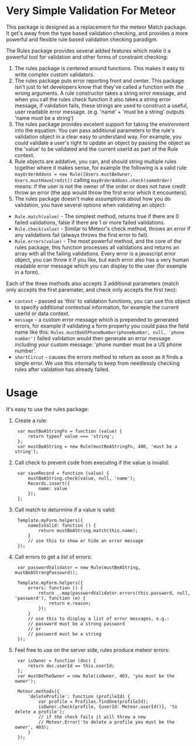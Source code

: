 Very Simple Validation For Meteor
===============================
This package is designed as a replacement for the meteor Match package. It get's away from the type based validation checking, and provides a more powerful and flexible rule based validation checking paradigm.

The Rules package provides several added features which make it a powerful tool for validation and other forms of constraint checking:

1. The rules package is centered around functions. This makes it easy to write complex custom validators.
2. The rules package puts error reporting front and center. This package isn't just to let developers know that they've called a function with the wrong arguments. A rule constructor takes a string error message, and when you call the rules check function it also takes a string error message, if validation fails, these strings are used to construct a useful, user readable error message. (e.g. 'name' + 'must be a string' outputs 'name must be a string')
3. The rules package provides excelent support for taking the environment into the equation. You can pass additional parameters to the rule's validation object in a clear easy to understand way. For example, you could validate a user's right to update an object by passing the object as the 'value' to be validated and the current userId as part of the Rule context.
4. Rule objects are addative, you can, and should string multiple rules together where it makes sense, for example the following is a valid rule: `mayOrderAddons = new Rule([Users.mustBeOwner, Users.mustHaveCredit])` calling `mayOrderAddons.check(someOrder)` means: if the user is not the owner of the order or does not have credit throw an error (the app would throw the first error which it encounters).
5. The rules package doesn't make assumptions about how you do validation, you have several options when validating an object:

 - `Rule.match(value)` - The simplest method, returns true if there are 0 failed validations, false if there are 1 or more failed validations.
 - `Rule.check(value)` - Similar to Meteor's check method, throws an error if any validations fail (always throws the first error to fail).
 - `Rule.errors(value)` - The most powerful method, and the core of the rules package, this function processes all validations and returns an array with all the failing validations. Every error is a javascript error object, you can throw it if you like, but each error also has a very human readable error message which you can display to the user (for example in a form).

 Each of the three methods also accepts 3 additional parameters (match only accepts the first paramater, and check only accepts the first two):

 - `context` - passed as 'this' to validation functions, you can use this object to specify additional contextual information, for example the current userId or data context.
 - `message` - a custom error message which is prepended to generated errors, for example if validating a form property you could pass the field name like this: `Rules.mustBeUSPhoneNumber(phoneNumber, null, 'phone number')` failed validation would then generate an error message including your custom message: 'phone number must be a US phone number'.
 - `shortCircut` - causes the errors method to return as soon as it finds a single error. We use this internally to keep from needlessly checking rules after validation has already failed.

Usage
=================================
It's easy to use the rules package:

1. Create a rule:

        var mustBeAStringFn = function (value) {
        	return typeof value === 'string';
        };
        var mustBeAString = new Rule(mustBeAStringFn, 400, 'must be a string');

2. Call check to prevent code from executing if the value is invalid:

        var saveRecord = function (value) {
        	mustBeAString.check(value, null, 'name');
        	Records.insert({
        		name: value
        	});
        };

3. Call match to deturmine if a value is valid:

        Template.myForm.helpers({
        	nameIsValid: function () {
        		return mustBeAString.match(this.name);
        	}
        	// use this to show or hide an error message
        });

4. Call errors to get a list of errors:

        var passwordValidator = new Rule(mustBeAString, mustBeAStrongPassowrd));

        Template.myForm.helpers({
        	errors: function () {
        		return _.map(passwordValidator.errors(this.password, null, 'password'), function (e) {
        			return e.reason;
        		});
        	}
        	// use this to display a list of error messages, e.g.:
        	// password must be a strong password
        	// or
        	// password must be a string
        });

5. Feel free to use on the server side, rules produce meteor errors:

		var isOwner = function (doc) {
			return doc.userId == this.userId;
		};
        var mustBeTheOwner = new Rule(isOwner, 403, 'you must be the owner');

        Meteor.methods({
        	'deleteProfile': function (profileId) {
        		var profile = Profiles.findOne(profileId);
        		isOwner.check(profile, {userId: Meteor.userId()}, 'to delete a profile');
        		// if the check fails it will throw a new
        		// Meteor.Error('to delete a profile you must be the owner', 403);
        	}
        });

